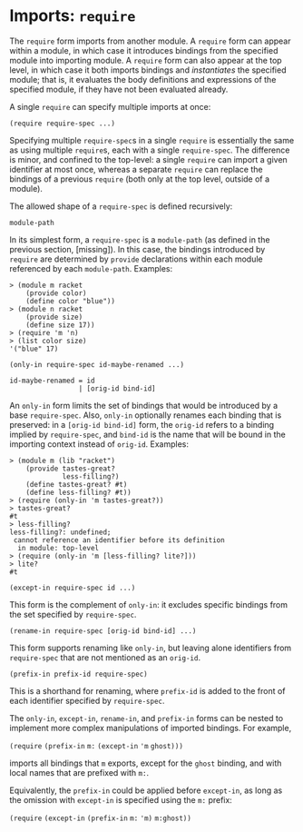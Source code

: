 # Imports: `require`

The `require` form imports from another module. A `require` form can
appear within a module, in which case it introduces bindings from the
specified module into importing module. A `require` form can also appear
at the top level, in which case it both imports bindings and
_instantiates_ the specified module; that is, it evaluates the body
definitions and expressions of the specified module, if they have not
been evaluated already.

A single `require` can specify multiple imports at once:

```racket
(require require-spec ...)
```

Specifying multiple `require-spec`s in a single `require` is essentially
the same as using multiple `require`s, each with a single
`require-spec`. The difference is minor, and confined to the top-level:
a single `require` can import a given identifier at most once, whereas a
separate `require` can replace the bindings of a previous `require`
\(both only at the top level, outside of a module\).

The allowed shape of a `require-spec` is defined recursively:

```racket
module-path
```
In its simplest form, a `require-spec` is a `module-path` \(as defined
in the previous section, \[missing\]\). In this case, the bindings
introduced by `require` are determined by `provide` declarations within
each module referenced by each `module-path`.
Examples:

```racket
> (module m racket        
    (provide color)       
    (define color "blue"))
> (module n racket        
    (provide size)        
    (define size 17))     
> (require 'm 'n)         
> (list color size)       
'("blue" 17)              
```

```racket
(only-in require-spec id-maybe-renamed ...)
                                           
id-maybe-renamed = id                      
                 | [orig-id bind-id]       
```
An `only-in` form limits the set of bindings that would be introduced by
a base `require-spec`. Also, `only-in` optionally renames each binding
that is preserved: in a `[orig-id bind-id]` form, the `orig-id` refers
to a binding implied by `require-spec`, and `bind-id` is the name that
will be bound in the importing context instead of `orig-id`.
Examples:

```racket
> (module m (lib "racket")                           
    (provide tastes-great?                           
             less-filling?)                          
    (define tastes-great? #t)                        
    (define less-filling? #t))                       
> (require (only-in 'm tastes-great?))               
> tastes-great?                                      
#t                                                   
> less-filling?                                      
less-filling?: undefined;                            
 cannot reference an identifier before its definition
  in module: top-level                               
> (require (only-in 'm [less-filling? lite?]))       
> lite?                                              
#t                                                   
```

```racket
(except-in require-spec id ...)
```
This form is the complement of `only-in`: it excludes specific bindings
from the set specified by `require-spec`.

```racket
(rename-in require-spec [orig-id bind-id] ...)
```
This form supports renaming like `only-in`, but leaving alone
identifiers from `require-spec` that are not mentioned as an `orig-id`.

```racket
(prefix-in prefix-id require-spec)
```
This is a shorthand for renaming, where `prefix-id` is added to the
front of each identifier specified by `require-spec`.

The `only-in`, `except-in`, `rename-in`, and `prefix-in` forms can be
nested to implement more complex manipulations of imported bindings. For
example,

`(require` `(prefix-in` `m:` `(except-in` `'m` `ghost)))`

imports all bindings that `m` exports, except for the `ghost` binding,
and with local names that are prefixed with `m:`.

Equivalently, the `prefix-in` could be applied before `except-in`, as
long as the omission with `except-in` is specified using the `m:`
prefix:

`(require` `(except-in` `(prefix-in` `m:` `'m)` `m:ghost))`
